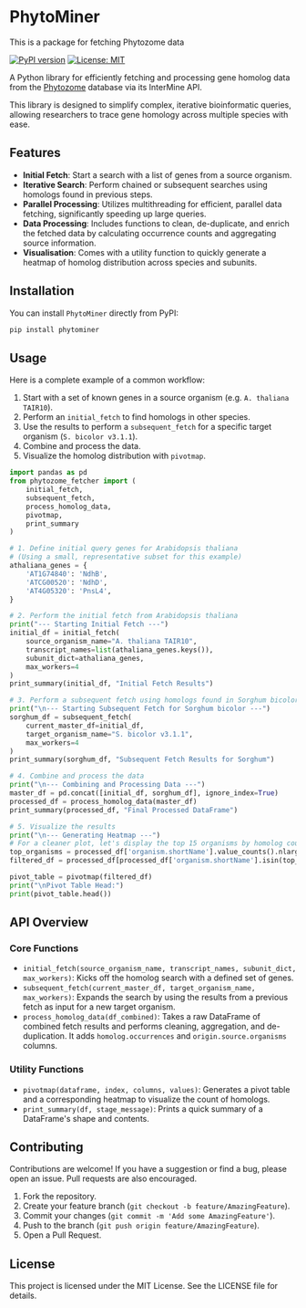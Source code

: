 # PhytoMiner
This is a package for fetching Phytozome data

[![PyPI version](https://badge.fury.io/py/phytominer.svg)](https://badge.fury.io/py/phytominer)
[![License: MIT](https://img.shields.io/badge/License-MIT-yellow.svg)](https://opensource.org/licenses/MIT)

A Python library for efficiently fetching and processing gene homolog data from the [Phytozome](https://phytozome-next.jgi.doe.gov/) database via its InterMine API.

This library is designed to simplify complex, iterative bioinformatic queries, allowing researchers to trace gene homology across multiple species with ease.

## Features

- **Initial Fetch**: Start a search with a list of genes from a source organism.
- **Iterative Search**: Perform chained or subsequent searches using homologs found in previous steps.
- **Parallel Processing**: Utilizes multithreading for efficient, parallel data fetching, significantly speeding up large queries.
- **Data Processing**: Includes functions to clean, de-duplicate, and enrich the fetched data by calculating occurrence counts and aggregating source information.
- **Visualisation**: Comes with a utility function to quickly generate a heatmap of homolog distribution across species and subunits.

## Installation

You can install `PhytoMiner` directly from PyPI:

```bash
pip install phytominer
```

## Usage

Here is a complete example of a common workflow:
1.  Start with a set of known genes in a source organism (e.g. `A. thaliana TAIR10`).
2.  Perform an `initial_fetch` to find homologs in other species.
3.  Use the results to perform a `subsequent_fetch` for a specific target organism (`S. bicolor v3.1.1`).
4.  Combine and process the data.
5.  Visualize the homolog distribution with `pivotmap`.

```python
import pandas as pd
from phytozome_fetcher import (
    initial_fetch,
    subsequent_fetch,
    process_homolog_data,
    pivotmap,
    print_summary
)

# 1. Define initial query genes for Arabidopsis thaliana
# (Using a small, representative subset for this example)
athaliana_genes = {
    'AT1G74840': 'NdhB',
    'ATCG00520': 'NdhD',
    'AT4G05320': 'PnsL4',
}

# 2. Perform the initial fetch from Arabidopsis thaliana
print("--- Starting Initial Fetch ---")
initial_df = initial_fetch(
    source_organism_name="A. thaliana TAIR10",
    transcript_names=list(athaliana_genes.keys()),
    subunit_dict=athaliana_genes,
    max_workers=4
)
print_summary(initial_df, "Initial Fetch Results")

# 3. Perform a subsequent fetch using homologs found in Sorghum bicolor
print("\n--- Starting Subsequent Fetch for Sorghum bicolor ---")
sorghum_df = subsequent_fetch(
    current_master_df=initial_df,
    target_organism_name="S. bicolor v3.1.1",
    max_workers=4
)
print_summary(sorghum_df, "Subsequent Fetch Results for Sorghum")

# 4. Combine and process the data
print("\n--- Combining and Processing Data ---")
master_df = pd.concat([initial_df, sorghum_df], ignore_index=True)
processed_df = process_homolog_data(master_df)
print_summary(processed_df, "Final Processed DataFrame")

# 5. Visualize the results
print("\n--- Generating Heatmap ---")
# For a cleaner plot, let's display the top 15 organisms by homolog count
top_organisms = processed_df['organism.shortName'].value_counts().nlargest(15).index
filtered_df = processed_df[processed_df['organism.shortName'].isin(top_organisms)]

pivot_table = pivotmap(filtered_df)
print("\nPivot Table Head:")
print(pivot_table.head())

```

## API Overview

### Core Functions

- `initial_fetch(source_organism_name, transcript_names, subunit_dict, max_workers)`: Kicks off the homolog search with a defined set of genes.
- `subsequent_fetch(current_master_df, target_organism_name, max_workers)`: Expands the search by using the results from a previous fetch as input for a new target organism.
- `process_homolog_data(df_combined)`: Takes a raw DataFrame of combined fetch results and performs cleaning, aggregation, and de-duplication. It adds `homolog.occurrences` and `origin.source.organisms` columns.

### Utility Functions

- `pivotmap(dataframe, index, columns, values)`: Generates a pivot table and a corresponding heatmap to visualize the count of homologs.
- `print_summary(df, stage_message)`: Prints a quick summary of a DataFrame's shape and contents.

## Contributing

Contributions are welcome! If you have a suggestion or find a bug, please open an issue. Pull requests are also encouraged.

1.  Fork the repository.
2.  Create your feature branch (`git checkout -b feature/AmazingFeature`).
3.  Commit your changes (`git commit -m 'Add some AmazingFeature'`).
4.  Push to the branch (`git push origin feature/AmazingFeature`).
5.  Open a Pull Request.

## License

This project is licensed under the MIT License. See the LICENSE file for details.

